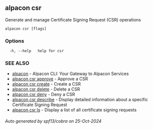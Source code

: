 ## alpacon csr

Generate and manage Certificate Signing Request (CSR) operations

```
alpacon csr [flags]
```

### Options

```
  -h, --help   help for csr
```

### SEE ALSO

* [alpacon](alpacon.md)	 - Alpacon CLI: Your Gateway to Alpacon Services
* [alpacon csr approve](alpacon_csr_approve.md)	 - Approve a CSR
* [alpacon csr create](alpacon_csr_create.md)	 - Create a CSR
* [alpacon csr delete](alpacon_csr_delete.md)	 - Delete a CSR
* [alpacon csr deny](alpacon_csr_deny.md)	 - Deny a CSR
* [alpacon csr describe](alpacon_csr_describe.md)	 - Display detailed information about a specific Certificate Signing Request
* [alpacon csr ls](alpacon_csr_ls.md)	 - Display a list of all certificate signing requests

###### Auto generated by spf13/cobra on 25-Oct-2024

